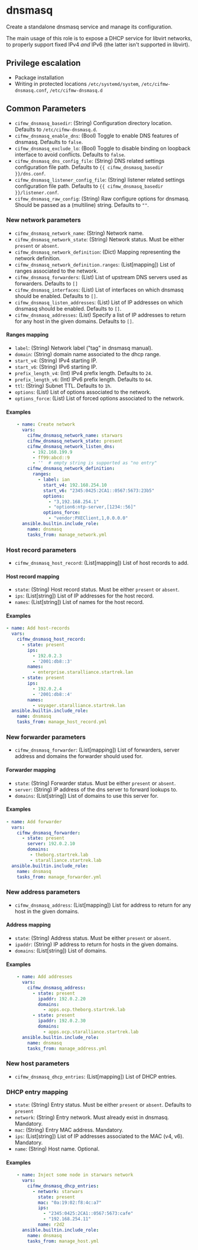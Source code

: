 # dnsmasq

Create a standalone dnsmasq service and manage its configuration.

The main usage of this role is to expose a DHCP service for libvirt
networks, to properly support fixed IPv4 *and* IPv6 (the latter isn't
supported in libvirt).

## Privilege escalation

- Package installation
- Writing in protected locations `/etc/systemd/system`, `/etc/cifmw-dnsmasq.conf`, `/etc/cifmw-dnsmasq.d`

## Common Parameters

* `cifmw_dnsmasq_basedir`: (String) Configuration directory location. Defaults to `/etc/cifmw-dnsmasq.d`.
* `cifmw_dnsmasq_enable_dns`: (Bool) Toggle to enable DNS features of dnsmasq. Defaults to `false`.
* `cifmw_dnsmasq_exclude_lo`: (Bool) Toggle to disable binding on loopback interface to avoid conflicts. Defaults to `false`.
* `cifmw_dnsmasq_dns_config_file`: (String) DNS related settings configuration file path. Defaults to `{{ cifmw_dnsmasq_basedir }}/dns.conf`.
* `cifmw_dnsmasq_listener_config_file`: (String) listener related settings configuration file path. Defaults to `{{ cifmw_dnsmasq_basedir }}/listener.conf`.
* `cifmw_dnsmasq_raw_config`: (String) Raw configure options for dnsmasq. Should be passed as a (multiline) string. Defaults to `""`.

### New network parameters

* `cifmw_dnsmasq_network_name`: (String) Network name.
* `cifmw_dnsmasq_network_state`: (String) Network status. Must be either `present` or `absent`.
* `cifmw_dnsmasq_network_definition`: (Dict) Mapping representing the network definition.
* `cifmw_dnsmasq_network_definition.ranges`: (List[mapping]) List of ranges associated to the network.
* `cifmw_dnsmasq_forwarders`: (List) List of upstream DNS servers used as forwarders. Defaults to `[]`
* `cifmw_dnsmasq_interfaces`: (List) List of interfaces on which dnsmasq should be enabled. Defaults to `[]`.
* `cifmw_dnsmasq_listen_addresses`: (List) List of IP addresses on which dnsmasq should be enabled. Defaults to `[]`.
* `cifmw_dnsmasq_addresses`: (List) Specify a list of IP addresses to return for any host in the given domains. Defaults to `[]`.

#### Ranges mapping

* `label`: (String) Network label ("tag" in dnsmasq manual).
* `domain`: (String) domain name associated to the dhcp range.
* `start_v4`: (String) IPv4 starting IP.
* `start_v6`: (String) IPv6 starting IP.
* `prefix_length_v4`: (Int) IPv4 prefix length. Defaults to `24`.
* `prefix_length_v6`: (Int) IPv6 prefix length. Defaults to `64`.
* `ttl`: (String) Subnet TTL. Defaults to `1h`.
* `options`: (List) List of options associated to the network.
* `options_force`: (List) List of forced options associated to the network.

#### Examples

```YAML
    - name: Create network
      vars:
        cifmw_dnsmasq_network_name: starwars
        cifmw_dnsmasq_network_state: present
        cifmw_dnsmasq_network_listen_dns:
          - 192.168.199.9
          - ff99:abcd::9
          - ''  # empty string is supported as "no entry"
        cifmw_dnsmasq_network_definition:
          ranges:
            - label: ian
              start_v4: 192.168.254.10
              start_v6: "2345:0425:2CA1::0567:5673:23b5"
              options:
                - "3,192.168.254.1"
                - "option6:ntp-server,[1234::56]"
              options_force:
                - "vendor:PXEClient,1,0.0.0.0"
      ansible.builtin.include_role:
        name: dnsmasq
        tasks_from: manage_network.yml
```

### Host record parameters

* `cifmw_dnsmasq_host_record`: (List[mapping]) List of host records to add.

#### Host record mapping

* `state`: (String) Host record status. Must be either `present` or `absent`.
* `ips`: (List[string]) List of IP addresses for the host record.
* `names`: (List[string]) List of names for the host record.

#### Examples

```yaml
- name: Add host-records
  vars:
    cifmw_dnsmasq_host_record:
      - state: present
        ips:
          - 192.0.2.3
          - '2001:db8::3'
        names:
          - enterprise.staralliance.startrek.lan
      - state: present
        ips:
          - 192.0.2.4
          - '2001:db8::4'
        names:
          - voyager.staralliance.startrek.lan
  ansible.builtin.include_role:
    name: dnsmasq
    tasks_from: manage_host_record.yml
```

### New forwarder parameters

* `cifmw_dnsmasq_forwarder`: (List[mapping]) List of forwarders, server address and domains the forwarder should used for.

#### Forwarder mapping

* `state`: (String) Forwarder status. Must be either `present` or `absent`.
* `server`: (String) IP address of the dns server to forward lookups to.
* `domains`: (List[string]) List of domains to use this server for.

#### Examples

```yaml
- name: Add forwarder
  vars:
    cifmw_dnsmasq_forwarder:
      - state: present
        server: 192.0.2.10
        domains:
         - theborg.startrek.lab
         - staralliance.startrek.lab
  ansible.builtin.include_role:
    name: dnsmasq
    tasks_from: manage_forwarder.yml
```

### New address parameters

* `cifmw_dnsmasq_address`: (List[mapping]) List for address to return for any host in the given domains.

#### Address mapping

* `state`: (String) Address status. Must be either `present` or `absent`.
* `ipaddr`: (String) IP address to return for hosts in the given domains.
* `domains`: (List[string]) List of domains.

#### Examples

```yaml
    - name: Add addresses
      vars:
        cifmw_dnsmasq_address:
          - state: present
            ipaddr: 192.0.2.20
            domains:
              - apps.ocp.theborg.startrek.lab
          - state: present
            ipaddr: 192.0.2.30
            domains:
              - apps.ocp.staralliance.startrek.lab
      ansible.builtin.include_role:
        name: dnsmasq
        tasks_from: manage_address.yml
```

### New host parameters

* `cifmw_dnsmasq_dhcp_entries`: (List[mapping]) List of DHCP entries.

### DHCP entry mapping

* `state`: (String) Entry status. Must be either `present` or `absent`. Defaults to `present`
* `network`: (String) Entry network. Must already exist in dnsmasq. Mandatory.
* `mac`: (String) Entry MAC address. Mandatory.
* `ips`: (List[string]) List of IP addresses associated to the MAC (v4, v6). Mandatory.
* `name`: (String) Host name. Optional.

#### Examples

```yaml
    - name: Inject some node in starwars network
      vars:
        cifmw_dnsmasq_dhcp_entries:
          - network: starwars
            state: present
            mac: "0a:19:02:f8:4c:a7"
            ips:
              - "2345:0425:2CA1::0567:5673:cafe"
              - "192.168.254.11"
            name: r2d2
      ansible.builtin.include_role:
        name: dnsmasq
        tasks_from: manage_host.yml
```
